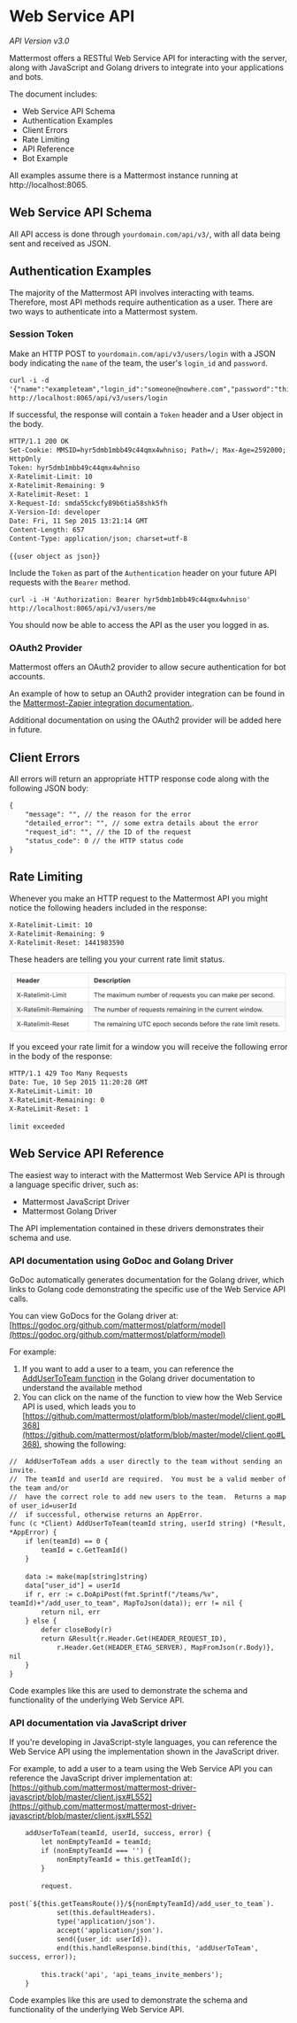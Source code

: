 # Web Service API 

_API Version v3.0_

Mattermost offers a RESTful Web Service API for interacting with the server, along with JavaScript and Golang drivers to integrate into your applications and bots. 

The document includes: 

- Web Service API Schema 
- Authentication Examples
- Client Errors 
- Rate Limiting 
- API Reference 
- Bot Example

All examples assume there is a Mattermost instance running at http://localhost:8065.

## Web Service API Schema

All API access is done through `yourdomain.com/api/v3/`, with all data being sent and received as JSON.

## Authentication Examples 

The majority of the Mattermost API involves interacting with teams. Therefore, most API methods require authentication as a user. There are two ways to authenticate into a Mattermost system.

### Session Token

Make an HTTP POST to `yourdomain.com/api/v3/users/login` with a JSON body indicating the `name` of the team, the user's `login_id` and `password`.

```
curl -i -d '{"name":"exampleteam","login_id":"someone@nowhere.com","password":"thisisabadpassword"}' http://localhost:8065/api/v3/users/login
```

If successful, the response will contain a `Token` header and a User object in the body.

```
HTTP/1.1 200 OK
Set-Cookie: MMSID=hyr5dmb1mbb49c44qmx4whniso; Path=/; Max-Age=2592000; HttpOnly
Token: hyr5dmb1mbb49c44qmx4whniso
X-Ratelimit-Limit: 10
X-Ratelimit-Remaining: 9
X-Ratelimit-Reset: 1
X-Request-Id: smda55ckcfy89b6tia58shk5fh
X-Version-Id: developer
Date: Fri, 11 Sep 2015 13:21:14 GMT
Content-Length: 657
Content-Type: application/json; charset=utf-8

{{user object as json}}
```

Include the `Token` as part of the `Authentication` header on your future API requests with the `Bearer` method.

```
curl -i -H 'Authorization: Bearer hyr5dmb1mbb49c44qmx4whniso' http://localhost:8065/api/v3/users/me
```

You should now be able to access the API as the user you logged in as.

### OAuth2 Provider

Mattermost offers an OAuth2 provider to allow secure authentication for bot accounts. 

An example of how to setup an OAuth2 provider integration can be found in the [Mattermost-Zapier integration documentation.](https://docs.mattermost.com/integrations/zapier.html#register-zapier-as-an-oauth-2-0-application). 

Additional documentation on using the OAuth2 provider will be added here in future. 

## Client Errors

All errors will return an appropriate HTTP response code along with the following JSON body:

```
{
    "message": "", // the reason for the error
    "detailed_error": "", // some extra details about the error
    "request_id": "", // the ID of the request
    "status_code": 0 // the HTTP status code
}
```

## Rate Limiting

Whenever you make an HTTP request to the Mattermost API you might notice the following headers included in the response:
```
X-Ratelimit-Limit: 10
X-Ratelimit-Remaining: 9
X-Ratelimit-Reset: 1441983590

```

These headers are telling you your current rate limit status.

![table](../images/web-service-table.png)

If you exceed your rate limit for a window you will receive the following error in the body of the response:
```
HTTP/1.1 429 Too Many Requests
Date: Tue, 10 Sep 2015 11:20:28 GMT
X-RateLimit-Limit: 10
X-RateLimit-Remaining: 0
X-RateLimit-Reset: 1

limit exceeded
```

## Web Service API Reference 

The easiest way to interact with the Mattermost Web Service API is through a language specific driver, such as: 

- Mattermost JavaScript Driver
- Mattermost Golang Driver 

The API implementation contained in these drivers demonstrates their schema and use. 

### API documentation using GoDoc and Golang Driver 

GoDoc automatically generates documentation for the Golang driver, which links to Golang code demonstrating the specific use of the Web Service API calls. 

You can view GoDocs for the Golang driver at: [https://godoc.org/github.com/mattermost/platform/model](https://godoc.org/github.com/mattermost/platform/model)

For example:

1. If you want to add a user to a team, you can reference the [AddUserToTeam function](https://godoc.org/github.com/mattermost/platform/model#Client.AddUserToTeam) in the Golang driver documentation to understand the available method 
2. You can click on the name of the function to view how the Web Service API is used, which leads you to [https://github.com/mattermost/platform/blob/master/model/client.go#L368](https://github.com/mattermost/platform/blob/master/model/client.go#L368), showing the following: 

```
//  AddUserToTeam adds a user directly to the team without sending an invite.
//  The teamId and userId are required.  You must be a valid member of the team and/or
//  have the correct role to add new users to the team.  Returns a map of user_id=userId
//  if successful, otherwise returns an AppError.
func (c *Client) AddUserToTeam(teamId string, userId string) (*Result, *AppError) {
	if len(teamId) == 0 {
		teamId = c.GetTeamId()
	}

	data := make(map[string]string)
	data["user_id"] = userId
	if r, err := c.DoApiPost(fmt.Sprintf("/teams/%v", teamId)+"/add_user_to_team", MapToJson(data)); err != nil {
		return nil, err
	} else {
		defer closeBody(r)
		return &Result{r.Header.Get(HEADER_REQUEST_ID),
			r.Header.Get(HEADER_ETAG_SERVER), MapFromJson(r.Body)}, nil
	}
}
```

Code examples like this are used to demonstrate the schema and functionality of the underlying Web Service API. 

### API documentation via JavaScript driver 

If you're developing in JavaScript-style languages, you can reference the Web Service API using the implementation shown in the JavaScript driver. 

For example, to add a user to a team using the Web Service API you can reference the JavaScript driver implementation at: 
[https://github.com/mattermost/mattermost-driver-javascript/blob/master/client.jsx#L552](https://github.com/mattermost/mattermost-driver-javascript/blob/master/client.jsx#L552)

```
    addUserToTeam(teamId, userId, success, error) {
        let nonEmptyTeamId = teamId;
        if (nonEmptyTeamId === '') {
            nonEmptyTeamId = this.getTeamId();
        }

        request.
            post(`${this.getTeamsRoute()}/${nonEmptyTeamId}/add_user_to_team`).
            set(this.defaultHeaders).
            type('application/json').
            accept('application/json').
            send({user_id: userId}).
            end(this.handleResponse.bind(this, 'addUserToTeam', success, error));

        this.track('api', 'api_teams_invite_members');
    }
```

Code examples like this are used to demonstrate the schema and functionality of the underlying Web Service API. 


